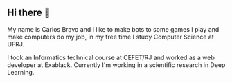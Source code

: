 ## Hi there 👋

My name is Carlos Bravo and I like to make bots to some games I play and make computers do my job, in my free time I study Computer Science at UFRJ. 

I took an Informatics technical course at CEFET/RJ and worked as a web developer at Exablack. Currently I'm working in a scientific research in Deep Learning.
